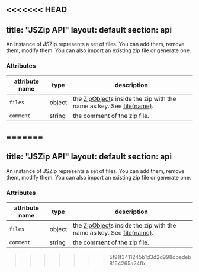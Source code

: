 <<<<<<< HEAD
---
title: "JSZip API"
layout: default
section: api
---

An instance of JSZip represents a set of files. You can add them, remove them,
modify them. You can also import an existing zip file or generate one.

### Attributes

attribute name       | type        | description
---------------------|-------------|-------------
`files`              | object      | the [ZipObject]({{site.baseurl}}/documentation/api_zipobject.html)s inside the zip with the name as key. See [file(name)]({{site.baseurl}}/documentation/api_jszip/file_name.html).
`comment`            | string      | the comment of the zip file.
=======
---
title: "JSZip API"
layout: default
section: api
---

An instance of JSZip represents a set of files. You can add them, remove them,
modify them. You can also import an existing zip file or generate one.

### Attributes

attribute name       | type        | description
---------------------|-------------|-------------
`files`              | object      | the [ZipObject]({{site.baseurl}}/documentation/api_zipobject.html)s inside the zip with the name as key. See [file(name)]({{site.baseurl}}/documentation/api_jszip/file_name.html).
`comment`            | string      | the comment of the zip file.
>>>>>>> 5f91f3411245b1d3d2d998dbedeb8154265a24fb
